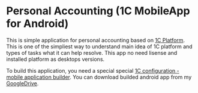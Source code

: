 # Personal Accounting (1C MobileApp for Android)

This is simple application for personal accounting based on [1C Platform](https://1c-dn.com/1c_enterprise/what_is_1c_enterprise/).
This is one of the simpliest way to understand main idea of 1C platform and types of tasks what it can help resolve. This app no need lisense and installed platform as desktops versions.

To build this application, you need a special  special [1C configuration - mobile application builder](https://1c-dn.com/library/tutorials/mobile_application_installing_and_setting_up_mobile_application_builder/).
You can download builded android app from my [GoogleDrive](https://drive.google.com/file/d/1fvXWjXIfEXLuwzDX95dN1gmKZIVtT5uc/view?usp=sharing).

